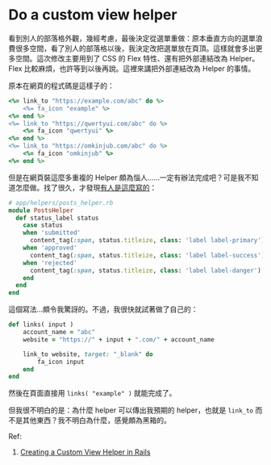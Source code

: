 # Do a custom view helper

看到別人的部落格外觀，幾經考慮，最後決定從選單重做：原本垂直方向的選單浪費很多空間，看了別人的部落格以後，我決定改把選單放在頁頂。這樣就會多出更多空間。這次修改主要用到了 CSS 的 Flex 特性、還有把外部連結改為 Helper。Flex 比較麻煩，也許等到以後再說。這裡來講把外部連結改為 Helper 的事情。

原本在網頁的程式碼是這樣子的：

```ruby
<%= link_to "https://example.com/abc" do %>
    <%= fa_icon "example" %>
<%= end %>
<%= link_to "https://qwertyui.com/abc" do %>
    <%= fa_icon "qwertyui" %>
<%= end %>
<%= link_to "https://omkinjub.com/abc" do %>
    <%= fa_icon "omkinjub" %>
<%= end %>
```

但是在網頁裝這麼多重複的 Helper 頗為惱人……一定有辦法完成吧？可是我不知道怎麼做。找了很久，才發現[有人是這麼寫的](https://rails.devcamp.com/rails-bdd-tdd-course/advanced-features-rails/creating-custom-view-helper-rails)：

```ruby
# app/helpers/posts_helper.rb
module PostsHelper
  def status_label status
    case status
    when 'submitted'
      content_tag(:span, status.titleize, class: 'label label-primary')
    when 'approved'
      content_tag(:span, status.titleize, class: 'label label-success')
    when 'rejected'
      content_tag(:span, status.titleize, class: 'label label-danger')
    end
  end
end
```

這個寫法…頗令我驚訝的。不過，我很快就試著做了自己的：

```ruby
def links( input )
    account_name = "abc"
    website = "https://" + input + ".com/" + account_name

    link_to website, target: "_blank" do
        fa_icon input
    end
end
```

然後在頁面直接用 `links( "example" )` 就能完成了。

但我很不明白的是：為什麼 helper 可以傳出我預期的  helper，也就是 `link_to` 而不是其他東西？我不明白為什麼，感覺頗為黑箱的。

Ref:

1. [Creating a Custom View Helper in Rails](https://rails.devcamp.com/rails-bdd-tdd-course/advanced-features-rails/creating-custom-view-helper-rails)
